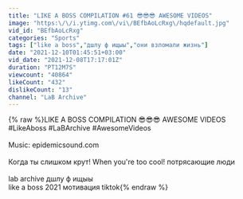 ```yaml
---
title: "LIKE A BOSS COMPILATION #61 😎😎😎 AWESOME VIDEOS"
image: "https:\/\/i.ytimg.com\/vi\/BEfbAoLcRxg\/hqdefault.jpg"
vid_id: "BEfbAoLcRxg"
categories: "Sports"
tags: ["like a boss","дшлу ф ищыы","они взломали жизнь"]
date: "2021-12-10T01:45:51+03:00"
vid_date: "2021-12-08T17:17:01Z"
duration: "PT12M7S"
viewcount: "40864"
likeCount: "432"
dislikeCount: "13"
channel: "LaB Archive"
---
```

{% raw %}LIKE A BOSS COMPILATION 😎😎😎 AWESOME VIDEOS<br />#LikeAboss #LaBArchive #AwesomeVideos<br /><br />Music: epidemicsound.com<br /><br />Когда ты слишком крут! When you're too cool! потрясающие люди<br /><br /> lab archive дшлу ф ищыы <br /> like a boss 2021 мотивация tiktok{% endraw %}

